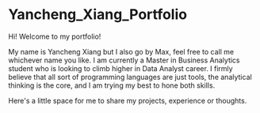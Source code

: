 # Yancheng_Xiang_Portfolio

Hi!
Welcome to my portfolio!

My name is Yancheng Xiang but I also go by Max, feel free to call me whichever name you like. I am currently a Master in Business Analytics student who is looking to climb higher in Data Analyst career. I firmly believe that all sort of programming languages are just tools, the analytical thinking is the core, and I am trying my best to hone both skills.  

Here's a little space for me to share my projects, experience or thoughts. 

